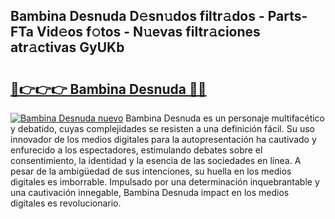 ## Bambina Desnuda D𝚎sn𝚞dos filtr𝚊dos - Parts-FTa Vid𝚎os f𝚘tos - N𝚞evas filtr𝚊ciones atr𝚊ctivas GyUKb

# <h2><a href="http://mb8dqy8.tromn.icu/?c=Bambina+Desnuda">🔗👉👉👉 Bambina Desnuda 🔗🔗</a></h2>

[![Bambina Desnuda nuevo](https://i.imgur.com/pEAQMta.gif)](http://mb8dqy8.tromn.icu/?c=Bambina+Desnuda)
Bambina Desnuda es un personaje multifacético y debatido, cuyas complejidades se resisten a una definición fácil.  Su uso innovador de los medios digitales para la autopresentación ha cautivado y enfurecido a los espectadores, estimulando debates sobre el consentimiento, la identidad y la esencia de las sociedades en línea. A pesar de la ambigüedad de sus intenciones, su huella en los medios digitales es imborrable. Impulsado por una determinación inquebrantable y una cautivación innegable, Bambina Desnuda impact en los medios digitales es revolucionario.
